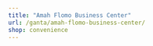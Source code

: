```yaml
---
title: "Amah Flomo Business Center"
url: /ganta/amah-flomo-business-center/
shop: convenience
---
```

